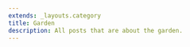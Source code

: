 ```yaml
---
extends: _layouts.category
title: Garden
description: All posts that are about the garden.
---
```


